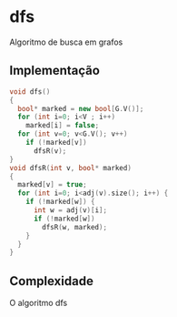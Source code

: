 # dfs

Algoritmo de busca em grafos

## Implementação

```cpp
void dfs()
{
  bool* marked = new bool[G.V()];
  for (int i=0; i<V ; i++)
    marked[i] = false;  
  for (int v=0; v<G.V(); v++)
    if (!marked[v])
      dfsR(v);
}
void dfsR(int v, bool* marked)
{
  marked[v] = true;
  for (int i=0; i<adj(v).size(); i++) {
    if (!marked[w]) {
      int w = adj(v)[i];
      if (!marked[w])
        dfsR(w, marked);
    }
  }
}
```

## Complexidade

O algoritmo dfs 
